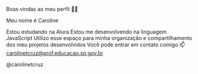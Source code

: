 Boas vindas ao meu perfil 💙💙

Meu nome é Caroline 

Estou estudando na Alura
Estou me desenvolvendo na linguagem JavaScript
Utilizo esse espaço para minha organização e compartilhamento dos meu projetos desenvolvidos
Você pode entrar em contato comigo 📫
carolinetcruz@prof.educacao.sp.gov.br

@carolinetcruz


